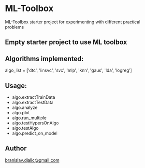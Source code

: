# ML-Toolbox
ML-Toolbox starter project for experimenting with different practical problems

## Empty starter project to use ML toolbox

## Algorithms implemented:
algo_list = ['dtc', 'linsvc', 'svc', 'mlp', 'knn', 'gaus', 'lda', 'logreg']

## Usage:
- algo.extractTrainData
- algo.extractTestData
- algo.analyze
- algo.plot
- algo.run_multiple
- algo.testHypersOnAlgo
- algo.testAlgo
- algo.predict_on_model

## Author
branislav.djalic@gmail.com
